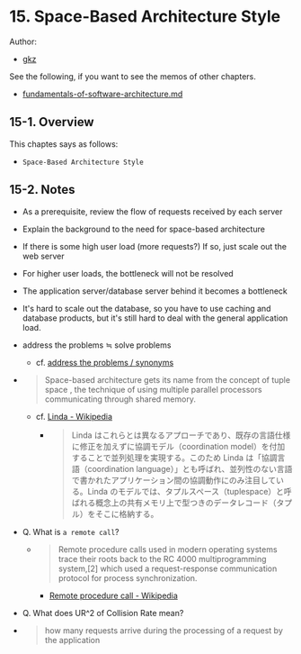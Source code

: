 # 15. Space-Based Architecture Style

Author:
  - [gkz](https://twitter.com/gkzvoice)

See the following, if you want to see the memos of other chapters.
  - [fundamentals-of-software-architecture.md](../fundamentals-of-software-architecture.md)


## 15-1. Overview

This chaptes says as follows:
 - `Space-Based Architecture Style`

## 15-2. Notes
- As a prerequisite, review the flow of requests received by each server
- Explain the background to the need for space-based architecture
- If there is some high user load (more requests?) If so, just scale out the web server
- For higher user loads, the bottleneck will not be resolved
- The application server/database server behind it becomes a bottleneck
- It's hard to scale out the database, so you have to use caching and database products, but it's still hard to deal with the general application load.

- address the problems ≒  solve problems
  - cf. [address the problems / synonyms](https://www.powerthesaurus.org/address_the_problems/synonyms)

- > Space-based architecture gets its name from the concept of tuple space , the technique of using multiple parallel processors communicating through shared memory.
  - cf. [Linda - Wikipedia](https://ja.wikipedia.org/wiki/Linda)
    - > Linda はこれらとは異なるアプローチであり、既存の言語仕様に修正を加えずに協調モデル（coordination model）を付加することで並列処理を実現する。このため Linda は「協調言語（coordination language）」とも呼ばれ、並列性のない言語で書かれたアプリケーション間の協調動作にのみ注目している。Linda のモデルでは、タプルスペース（tuplespace）と呼ばれる概念上の共有メモリ上で型つきのデータレコード（タプル）をそこに格納する。

- Q. What is `a remote call`?
  - > Remote procedure calls used in modern operating systems trace their roots back to the RC 4000 multiprogramming system,[2] which used a request-response communication protocol for process synchronization.
    - [Remote procedure call - Wikipedia](https://en.wikipedia.org/wiki/Remote_procedure_call)

- Q. What does UR^2 of Collision Rate mean?

- > how many requests arrive during the processing of a request by the application

